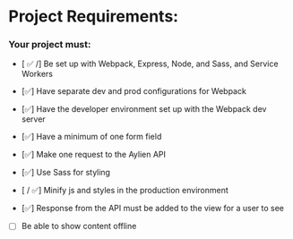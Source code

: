 # Project Requirements:

### Your project must:

- [ ✅ /] Be set up with Webpack, Express, Node, and Sass, and Service Workers

- [✅] Have separate dev and prod configurations for Webpack

- [✅] Have the developer environment set up with the Webpack dev server

- [✅] Have a minimum of one form field

- [✅] Make one request to the Aylien API

- [✅] Use Sass for styling

- [ / ✅] Minify js and styles in the production environment

- [✅] Response from the API must be added to the view for a user to see

- [ ] Be able to show content offline
